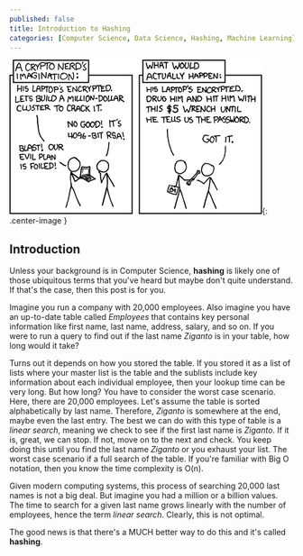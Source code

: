 ```yaml
---
published: false
title: Introduction to Hashing
categories: [Computer Science, Data Science, Hashing, Machine Learning]
---
```


![image](/assets/images/hashing.png?raw=true){: .center-image }

## Introduction
Unless your background is in Computer Science, **hashing** is likely one of those ubiquitous terms that you've heard but maybe don't quite understand. If that's the case, then this post is for you.

Imagine you run a company with 20,000 employees. Also imagine you have an up-to-date table called *Employees* that contains key personal information like first name, last name, address, salary, and so on. If you were to run a query to find out if the last name *Ziganto* is in your table, how long would it take? 

Turns out it depends on how you stored the table. If you stored it as a list of lists where your master list is the table and the sublists include key information about each individual employee, then your lookup time can be very long. But how long? You have to consider the worst case scenario. Here, there are 20,000 employees. Let's assume the table is sorted alphabetically by last name. Therefore, *Ziganto* is somewhere at the end, maybe even the last entry. The best we can do with this type of table is a *linear search*, meaning we check to see if the first last name is *Ziganto*. If it is, great, we can stop. If not, move on to the next and check. You keep doing this until you find the last name *Ziganto* or you exhaust your list. The worst case scenario if a full search of the table. If you're familiar with Big O notation, then you know the time complexity is O(n). 

Given modern computing systems, this process of searching 20,000 last names is not a big deal. But imagine you had a million or a billion values. The time to search for a given last name grows linearly with the number of employees, hence the term *linear search*. Clearly, this is not optimal.

The good news is that there's a MUCH better way to do this and it's called **hashing**.

